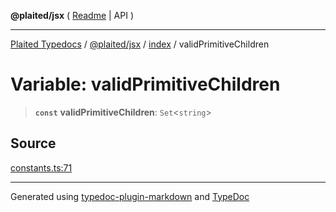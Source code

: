 **@plaited/jsx** ( [Readme](../../README.md) \| API )

***

[Plaited Typedocs](../../../../modules.md) / [@plaited/jsx](../../modules.md) / [index](../README.md) / validPrimitiveChildren

# Variable: validPrimitiveChildren

> **`const`** **validPrimitiveChildren**: `Set`\<`string`\>

## Source

[constants.ts:71](https://github.com/plaited/plaited/blob/b0dd907/libs/jsx/src/constants.ts#L71)

***

Generated using [typedoc-plugin-markdown](https://www.npmjs.com/package/typedoc-plugin-markdown) and [TypeDoc](https://typedoc.org/)
